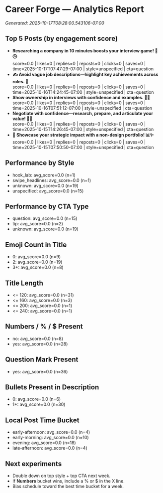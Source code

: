 # Career Forge — Analytics Report

_Generated: 2025-10-17T08:28:00.543106-07:00_

## Top 5 Posts (by engagement score)

- **Researching a company in 10 minutes boosts your interview game! 🚀🕒**  
  score=0.0 | likes=0 | replies=0 | reposts=0 | clicks=0 | saves=0 | time=2025-10-17T07:47:29-07:00 | style=unspecified | cta=question
- **✍️ Avoid vague job descriptions—highlight key achievements across roles. 🎯**  
  score=0.0 | likes=0 | replies=0 | reposts=0 | clicks=0 | saves=0 | time=2025-10-16T14:24:45-07:00 | style=unspecified | cta=question
- **Show ownership in interviews with confidence and examples. 🚀💼**  
  score=0.0 | likes=0 | replies=0 | reposts=0 | clicks=0 | saves=0 | time=2025-10-16T07:51:12-07:00 | style=unspecified | cta=question
- **Negotiate with confidence—research, prepare, and articulate your value! 💼💪**  
  score=0.0 | likes=0 | replies=0 | reposts=0 | clicks=0 | saves=0 | time=2025-10-15T14:26:45-07:00 | style=unspecified | cta=question
- **🚀 Showcase your strategic impact with a non-design portfolio! 📊✨**  
  score=0.0 | likes=0 | replies=0 | reposts=0 | clicks=0 | saves=0 | time=2025-10-15T07:50:50-07:00 | style=unspecified | cta=question

## Performance by Style

- hook_lab: avg_score=0.0 (n=1)
- swipe_headlines: avg_score=0.0 (n=1)
- unknown: avg_score=0.0 (n=19)
- unspecified: avg_score=0.0 (n=15)

## Performance by CTA Type

- question: avg_score=0.0 (n=15)
- tip: avg_score=0.0 (n=2)
- unknown: avg_score=0.0 (n=19)

## Emoji Count in Title

- 0: avg_score=0.0 (n=9)
- 2: avg_score=0.0 (n=19)
- 3+: avg_score=0.0 (n=8)

## Title Length

- <= 120: avg_score=0.0 (n=31)
- <= 160: avg_score=0.0 (n=3)
- <= 200: avg_score=0.0 (n=1)
- <= 240: avg_score=0.0 (n=1)

## Numbers / % / $ Present

- no: avg_score=0.0 (n=8)
- yes: avg_score=0.0 (n=28)

## Question Mark Present

- yes: avg_score=0.0 (n=36)

## Bullets Present in Description

- 0: avg_score=0.0 (n=6)
- 1+: avg_score=0.0 (n=30)

## Local Post Time Bucket

- early-afternoon: avg_score=0.0 (n=4)
- early-morning: avg_score=0.0 (n=10)
- evening: avg_score=0.0 (n=18)
- late-afternoon: avg_score=0.0 (n=4)

## Next experiments

- Double down on top style + top CTA next week.
- If **Numbers** bucket wins, include a % or $ in the X line.
- Bias schedule toward the best time bucket for a week.